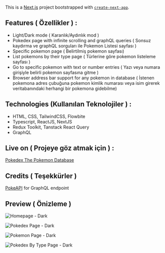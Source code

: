 This is a [Next.js](https://nextjs.org/) project bootstrapped with [`create-next-app`](https://github.com/vercel/next.js/tree/canary/packages/create-next-app).
## Features ( Özellikler ) : 
- Light/Dark mode ( Karanlık/Aydınlık mod )
- Pokedex page with infinite scrolling and graphQL queries ( Sonsuz kaydırma ve graphQL sorguları ile Pokemon Listesi sayfası )
- Specific pokemon page ( Belirtilmiş pokemon sayfası)
- List pokemons by their type page ( Türlerine göre pokemon listeleme sayfası )
- Go to specific pokemon with text or number entries ( Yazı veya numara girişiyle belirli pokemon sayfasına gitme )
- Browser address bar support for any pokemon in database ( İstenen pokemona adres çubuğuna pokemon kimlik numarası veya isim girerek veritabanındaki herhangi bir pokemona gidebilme)

## Technologies (Kullanılan Teknolojiler ) : 
- HTML, CSS, TailwindCSS, Flowbite
- Typescript, ReactJS, NextJS
- Redux Toolkit, Tanstack React Query
- GraphQL

## Live on ( Projeye göz atmak için ) : 
[Pokedex The Pokemon Database](https://pokedex-the-pokemon-database.vercel.app/)

## Credits ( Teşekkürler )
[PokeAPI](https://pokeapi.co/) for GraphQL endpoint


## Preview ( Önizleme )

![Homepage - Dark](https://i.hizliresim.com/sl4w0v1.jpg)

![Pokedex Page - Dark](https://i.hizliresim.com/l8v05vg.jpg)

![Pokemon Page - Dark](https://i.hizliresim.com/6k1ikku.jpg)

![Pokedex By Type Page - Dark](https://i.hizliresim.com/1woy2sz.jpg)
